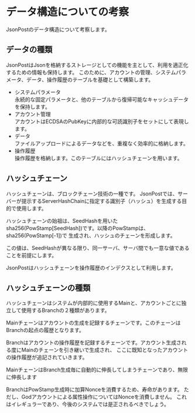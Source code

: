 # データ構造についての考察

JsonPostのデータ構造について考察します。


## データの種類

JsonPostはJsonを格納するストレージとしての機能を主として、利用を適正化するための情報も保持します。
このために、アカウントの管理、システムパラメータ、データ、操作履歴のテーブルを基礎として構築します。


- システムパラメータ  
  永続的な固定パラメータと、他のテーブルから復帰可能なキャッシュデータを保持します。
- アカウント管理  
  アカウントはECDSAのPubKeyに内部的な可読識別子をセットにして表現します。
- データ  
  ファイルアップロードによるデータなどを、重複なく効率的に格納します。
- 操作履歴  
  操作履歴を格納します。このテーブルにはハッシュチェーンを用います。


## ハッシュチェーン

ハッシュチェーンは、ブロックチェーン技術の一種です。
JsonPostでは、サーバーが提示するServerHashChainに指定する識別子（ハッシュ）を生成する目的で使用します。

ハッシュチェーンの始祖は、SeedHashを用いたsha256(PowStamp[SeedHash])です。以降のPowStampは、sha256(PowStamp[-1])で
生成され、ハッシュのチェーンを形成します。

この値は、SeedHashが異なる限り、同一サーバ、サーバ間でも一意な値であることを前提にします。


JsonPostはハッシュチェーンを操作履歴のインデクスとして利用します。

## ハッシュチェーンの種類

ハッシュチェーンはシステムが内部的に使用するMainと、アカウントごとに独立して使用するBranchの２種類があります。


Mainチェーンはアカウントの生成を記録するチェーンです。このチェーンはBranchの起点の履歴となります。

Branchはアカウントの操作履歴を記録するチェーンです。アカウント生成される度にMainのチェーンを引き継いで生成され、
ここに既知となったアカウントの操作履歴が追記されていきます。


MainチェーンはBranch生成毎に自動的に伸長してしまうチェーンであり、無限に伸長します

BranchはPowStamp生成時に加算Nonceを消費するため、寿命があります。
ただし、Godアカウントによる属性操作についてはNonceを消費しません。
これはイレギュラーであり、今後のシステムでは是正されるべきでしょう。